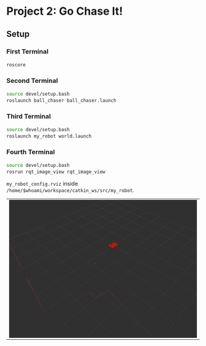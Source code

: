 # Project 2: Go Chase It!

## Setup

### First Terminal

```bash
roscore
```

### Second Terminal

```bash
source devel/setup.bash
roslaunch ball_chaser ball_chaser.launch
```

### Third Terminal

```bash
source devel/setup.bash
roslaunch my_robot world.launch
```

### Fourth Terminal

```bash
source devel/setup.bash
rosrun rqt_image_view rqt_image_view
```

`my_robot_config.rviz` inside `/home/$whoami/workspace/catkin_ws/src/my_robot`.

<table>
  <tr>
    <td align="center"><img align="center" src="./img/img2.png"/></td>
  </tr>
</table>
